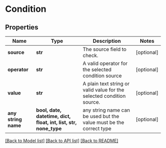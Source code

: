 # Condition


## Properties
Name | Type | Description | Notes
------------ | ------------- | ------------- | -------------
**source** | **str** | The source field to check. | [optional] 
**operator** | **str** | A valid operator for the selected condition source | [optional] 
**value** | **str** | A plain text string or valid value for the selected condition source. | [optional] 
**any string name** | **bool, date, datetime, dict, float, int, list, str, none_type** | any string name can be used but the value must be the correct type | [optional]

[[Back to Model list]](../README.md#documentation-for-models) [[Back to API list]](../README.md#documentation-for-api-endpoints) [[Back to README]](../README.md)


